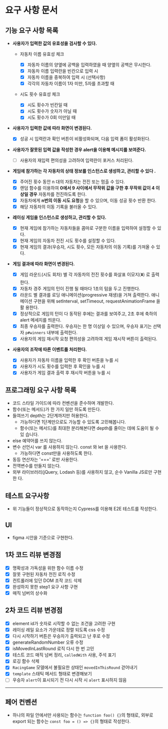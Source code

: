 # 요구 사항 문서

## 기능 요구 사항 목록

- **사용자가 입력한 값의 유효성을 검사할 수 있다.**

  - 자동차 이름 유효성 체크

    - [x] 자동차 이름의 양옆에 공백을 입력하였을 때 양옆의 공백은 무시한다.
    - [x] 자동차 이름 입력란을 빈칸으로 입력 시
    - [x] 자동차 이름을 중복하여 입력 시 (선택사항)
    - [x] 각각의 자동차 이름이 1자 미만, 5자를 초과할 때

  - 시도 횟수 유효성 체크
    - [x] 시도 횟수가 빈칸일 때
    - [x] 시도 횟수가 숫자가 아닐 때
    - [x] 시도 횟수가 0회 미만일 때

- **사용자가 입력한 값에 따라 화면이 변경된다.**

  - [x] 성공 시 입력란과 확인 버튼이 비활성화되며, 다음 입력 폼이 활성화된다.

- **사용자가 잘못된 입력 값을 작성한 경우 alert을 이용해 메시지를 보여준다.**

  - [ ] 사용자의 재입력 편의성을 고려하여 입력란이 포커스 처리된다.

- **게임에 참가하는 각 자동차의 상태 정보를 인스턴스로 생성하고, 관리할 수 있다
  .**

  - [x] 주어진 횟수 동안 n 대의 자동차는 전진 또는 멈출 수 있다.
  - [x] 랜덤 함수를 이용하여 **0에서 9 사이에서 무작위 값을 구한 후 무작위 값이
        4 이상일 경우** 자동차를 전진하도록 한다.
  - [x] 자동차에게 **n번의 이동 시도 요청**을 할 수 있으며, 이동 성공 횟수 반환
        한다.
  - [x] 해당 자동차의 이동 기록을 불러올 수 있다.

- **레이싱 게임을 인스턴스로 생성하고, 관리할 수 있다.**

  - [x] 현재 게임에 참가하는 자동차들을 콤마로 구분한 이름을 입력하여 설정할 수
        있다.
  - [x] 현재 게임의 자동차 전진 시도 횟수를 설정할 수 있다.
  - [x] 현재 게임의 결과(우승자, 시도 횟수, 모든 자동차의 이동 기록)를 가져올 수
        있다.

- **게임 결과에 따라 화면이 변경된다.**

  - [x] 게임 라운드(시도 회차) 별 각 자동차의 전진 횟수를 화살표 이모지(️️️⬇️️)
        로 출력한다.
  - [x] 자동차 경주 게임의 턴이 진행 될 때마다 1초의 텀을 두고 진행한다.
  - [x] 라운드 별 결과를 로딩 애니메이션(progressive 재생)을 거쳐 출력한다. 애니
        메이션 구현을 위해 setInterval, setTimeout, requestAnimationFrame 을 활
        용한다.
  - [x] 정상적으로 게임의 턴이 다 동작된 후에는 결과를 보여주고, 2초 후에 축하의
        alert 메세지를 띄운다.
  - [x] 최종 우승자를 출력한다. 우승자는 한 명 이상일 수 있으며, 우승자 표기는
        선택자 `p#winners` 내부에 출력한다.
  - [x] 사용자의 게임 재시작 요청 편의성을 고려하여 게임 재시작 버튼이 출력된다.

- **사용자의 조작에 따른 이벤트를 처리한다.**
  - [x] 사용자가 자동차 이름을 입력한 후 확인 버튼을 누를 시
  - [x] 사용자가 시도 횟수를 입력한 후 확인을 누를 시
  - [x] 사용자가 게임 결과 출력 후 재시작 버튼을 누를 시

## 프로그래밍 요구 사항 목록

- 코드 스타일 가이드에 따라 컨벤션을 준수하며 개발한다.
- 함수(또는 메서드)가 한 가지 일만 하도록 만든다.
- 들여쓰기 depth는 2단계까지만 허용한다.
  - 가능하다면 1단계만으로도 가능할 수 있도록 고민해봅니다.
  - 함수(또는 메서드)를 최대한 분리해본다면 depth를 줄이는 데에 도움이 될 수 있
    습니다.
- else 예약어를 쓰지 않는다.
- 변수 선언시 var 를 사용하지 않는다. const 와 let 을 사용한다.
  - 가능하다면 const만을 사용하도록 한다.
- 동등 연산자는 '===' 로만 사용한다.
- 전역변수를 만들지 않는다.
- 외부 라이브러리(jQuery, Lodash 등)를 사용하지 않고, 순수 Vanilla JS로만 구현한
  다.

## 테스트 요구사항

- 위 기능들이 정상적으로 동작하는지 Cypress를 이용해 E2E 테스트를 작성한다.

## UI

- figma 시안을 기준으로 구현한다.

## 1차 코드 리뷰 변경점

- [x] 명확성과 가독성을 위한 함수 이름 수정
- [x] 잘못 구현된 자동차 전진 로직 수정
- [x] 컨트롤러에 있던 DOM 조작 코드 삭제
- [x] 완성하지 못한 step1 요구 사항 구현
- [x] 매직 넘버의 상수화

## 2차 코드 리뷰 변경점

- [x] element id가 숫자로 시작할 수 없는 조건을 고려한 구현
- [x] 레이싱 레일 요소가 가운데로 정렬 되도록 css 수정
- [x] 다시 시작하기 버튼은 우승자가 출력되고 난 후로 수정
- [x] generateRandomNumber 오류 수정
- [x] isMovedInLastRound 로직 다시 한 번 고민
- [x] 테스트 코드 매직 넘버 정리, `calledWith` 사용, 주석 표기
- [x] 로깅 함수 삭제
- [x] `RacingGame` 모델에서 불필요한 상태인 `movedInThisRound` 걷어내기
- [x] `template` 스태틱 메서드 형태로 변경해보기
- [ ] 우승자 `alert`이 표시되기 전 다시 시작 시 `alert` 표시하지 않음

---

## 페어 컨벤션

- 하나의 파일 안에서만 사용되는 함수는 `function foo() {}`의 형태로, 외부로
  export 되는 함수는 `const foo = () => {}`의 형태로 작성한다.
